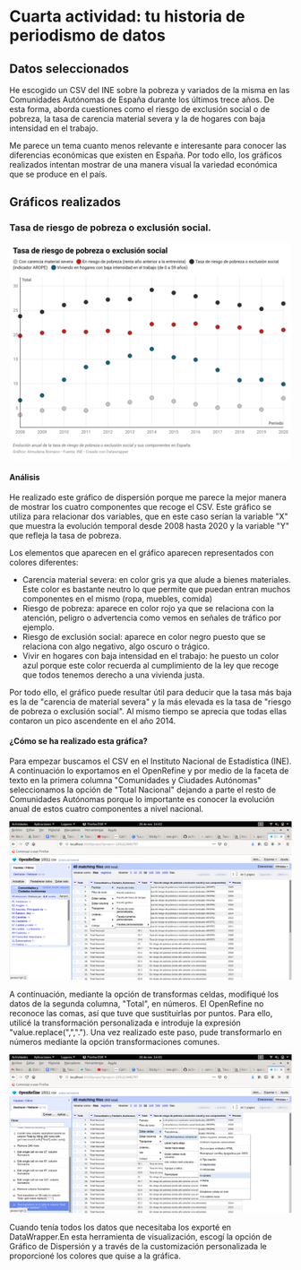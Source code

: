 # Cuarta actividad: tu historia de periodismo de datos

## Datos seleccionados

He escogido un CSV del INE sobre la pobreza y variados de la misma en las Comunidades Autónomas de España durante los últimos trece años. De esta forma, aborda cuestiones como el riesgo de exclusión social o de pobreza, la tasa de carencia material severa y la de hogares con baja intensidad en el trabajo. 

Me parece un tema cuanto menos relevante e interesante para conocer las diferencias económicas que existen en España. Por todo ello, los gráficos realizados intentan mostrar de una manera visual la variedad económica que se produce en el país. 

## Gráficos realizados

### Tasa de riesgo de pobreza o exclusión social. 

![Tasa de riesgo de pobreza o exclusión social](/imagenes/tasa-de-riesgo-de-pobreza-o-exclusi-n-social-.png)

#### Análisis 

He realizado este gráfico de dispersión porque me parece la mejor manera de mostrar los cuatro componentes que recoge el CSV. Este gráfico se utiliza para relacionar dos variables, que en este caso serían la variable "X" que muestra la evolución temporal desde 2008 hasta 2020 y la variable "Y" que refleja la tasa de pobreza. 

Los elementos que aparecen en el gráfico aparecen representados con colores diferentes:
- Carencia material severa: en color gris ya que alude a bienes materiales. Este color es bastante neutro lo que permite que puedan entran muchos componentes en el mismo (ropa, muebles, comida)
- Riesgo de pobreza: aparece en color rojo ya que se relaciona con la atención, peligro o advertencia como vemos en señales de tráfico por ejemplo. 
- Riesgo de exclusión social: aparece en color negro puesto que se relaciona con algo negativo, algo oscuro o trágico.
- Vivir en hogares con baja intensidad en el trabajo: he puesto un color azul porque este color recuerda al  cumplimiento de la ley que recoge que todos tenemos derecho a una vivienda justa. 

Por todo ello, el gráfico puede resultar útil para deducir que la tasa más baja es la de "carencia de material severa" y la más elevada es la tasa de "riesgo de pobreza o exclusión social". Al mismo tiempo se aprecia que todas ellas contaron un pico ascendente en el año 2014. 


#### ¿Cómo se ha realizado esta gráfica?

Para empezar buscamos el CSV en el Instituto Nacional de Estadística (INE). A continuación lo exportamos en el OpenRefine y por medio de la faceta de texto en la primera columna "Comunidades y Ciudades Autónomas" seleccionamos la opción de "Total Nacional" dejando a parte el resto de Comunidades Autónomas porque lo importante es conocer la evolución anual de estos cuatro componentes a nivel nacional. 

![Faceta de texto](/imagenes/Capturadepantalla1.png)

A continuación, mediante la opción de transformas celdas, modifiqué los datos de la segunda columna, "Total", en números. El OpenRefine no reconoce las comas, así que tuve que sustituirlas por puntos. Para ello, utilicé la transformación personalizada e introduje la expresión "value.replace(",","."). Una vez realizado este paso, pude transformarlo en números mediante la opción transformaciones comunes. 

![Transformar en número](/imagenes/Capturadepantalla2.png)

Cuando tenía todos los datos que necesitaba los exporté en DataWrapper.En esta herramienta de visualización, escogí la opción de Gráfico de Dispersión y a través de la customización personalizada le proporcioné los colores que quise a la gráfica. 


